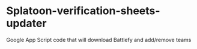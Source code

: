 # Splatoon-verification-sheets-updater
Google App Script code that will download Battlefy and add/remove teams
